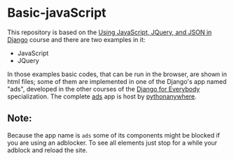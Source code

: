 # Basic-javaScript

This repository is based on the [Using JavaScript, JQuery, and JSON in Django](https://www.coursera.org/learn/django-javascript-jquery-json) course and
there are two examples in it: 

- JavaScript
- JQuery

In those examples basic codes, that can be run in the browser, are shown in html files; some of them are implemented in one of the Django's app named "ads", 
developed in the other courses of the [Django for Everybody](https://www.coursera.org/specializations/django) specialization. The complete [ads](https://alejandrozz.pythonanywhere.com/ads/) app is host by [pythonanywhere](https://www.pythonanywhere.com/). 

## Note: 

Because the app name is `ads` some of its components might be blocked if you are using an adblocker. To see all elements just stop for a while your adblock and reload the site.
